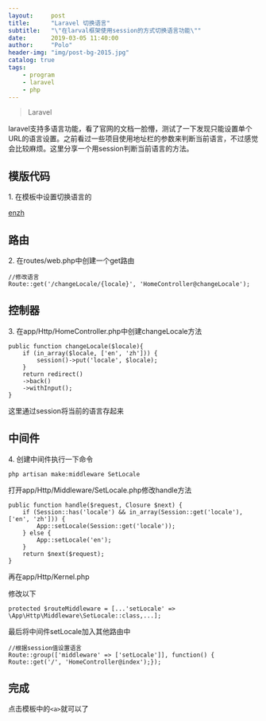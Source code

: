 ```yaml
---
layout:     post
title:      "Laravel 切换语言"
subtitle:   "\"在larval框架使用session的方式切换语言功能\""
date:       2019-03-05 11:40:00
author:     "Polo"
header-img: "img/post-bg-2015.jpg"
catalog: true
tags:
    - program
    - laravel
    - php
---
```


> Laravel  


laravel支持多语言功能，看了官网的文档一脸懵，测试了一下发现只能设置单个URL的语言设置。之前看过一些项目使用地址栏的参数来判断当前语言，不过感觉会比较麻烦。这里分享一个用session判断当前语言的方法。


## 模版代码  
1\. 在模板中设置切换语言的<a>

<a href="{{ url('/changeLocale/en') }}">en</a><a href="{{ url('/changeLocale/zh') }}">zh</a>

## 路由  
2\. 在routes/web.php中创建一个get路由

    //修改语言
    Route::get('/changeLocale/{locale}', 'HomeController@changeLocale');

## 控制器  
3\. 在app/Http/HomeController.php中创建changeLocale方法

	public function changeLocale($locale){
	    if (in_array($locale, ['en', 'zh'])) {
	        session()->put('locale', $locale);
	    }
	    return redirect()
	    ->back()
	    ->withInput();
	}

这里通过session将当前的语言存起来

## 中间件  
4\. 创建中间件执行一下命令

    php artisan make:middleware SetLocale

打开app/Http/Middleware/SetLocale.php修改handle方法

    public function handle($request, Closure $next) {
        if (Session::has('locale') && in_array(Session::get('locale'), ['en', 'zh'])) {
            App::setLocale(Session::get('locale'));
        } else {
        	App::setLocale('en');
       	}
       	return $next($request);
    }

再在app/Http/Kernel.php

修改以下

    protected $routeMiddleware = [...'setLocale' => \App\Http\Middleware\SetLocale::class,...];

最后将中间件setLocale加入其他路由中

    //根据session值设置语言
    Route::group(['middleware' => ['setLocale']], function() {    Route::get('/', 'HomeController@index');});

## 完成  
点击模板中的`<a>`就可以了